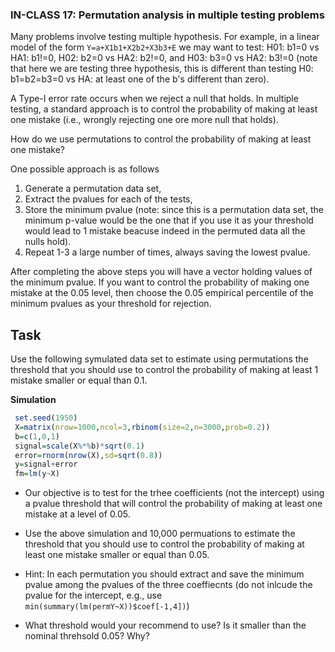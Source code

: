  ### IN-CLASS 17: Permutation analysis in multiple testing problems 

Many problems involve testing multiple hypothesis. For example, in a linear model of the form `Y=a+X1b1+X2b2+X3b3+E` we may want to test: H01: b1=0 vs HA1: b1!=0, H02: b2=0 vs HA2: b2!=0, and H03: b3=0 vs HA2: b3!=0 (note that here we are testing three hypothesis, this is different than testing  H0: b1=b2=b3=0 vs HA: at least one of the b's different than zero).

A Type-I error rate occurs when we reject a null that holds. In multiple testing, a standard approach is to control the probability of making at least one mistake (i.e., wrongly rejecting one ore more null that holds). 

How do we use permutations to control the probability of making at least one mistake? 

One possible approach is as follows

  1) Generate a permutation data set,
  2) Extract the pvalues for each of the tests,
  3) Store the minimum pvalue (note: since this is a permutation data set, the minimum p-value would be the one that if you use it as your threshold would lead to 1 mistake beacuse indeed in the permuted data all the nulls hold).
  4) Repeat 1-3 a large number of times, always saving the lowest pvalue.

After completing the above steps you will have a vector holding values of the minimum pvalue. If you want to control the probability of making one mistake at the 0.05 level, then choose the 0.05 empirical percentile of the minimum pvalues as your threshold for rejection.

## Task

Use the following symulated data set to estimate using permutations the threshold that you should use to control the probability of making at least 1 mistake smaller or equal than 0.1.

**Simulation**

```r 
 set.seed(1950)
 X=matrix(nrow=1000,ncol=3,rbinom(size=2,n=3000,prob=0.2))
 b=c(1,0,1)
 signal=scale(X%*%b)*sqrt(0.1)
 error=rnorm(nrow(X),sd=sqrt(0.8))
 y=signal+error
 fm=lm(y~X)
```

- Our objective is to test for the trhee coefficients (not the intercept) using a pvalue threshold that will control the probability of making at least one mistake at a level of 0.05.

- Use the above simulation and  10,000 permuations to estimate the threshold that you should use to control the probability of making at least  one mistake smaller or equal than 0.05. 
- Hint: In each permutation you should extract and save the minimum pvalue among the pvalues of the three coeffiecnts (do not inlcude the pvalue for the intercept, e.g., use `min(summary(lm(permY~X))$coef[-1,4])`)
- What threshold would your recommend to use? Is it smaller than the nominal threhsold 0.05? Why? 



